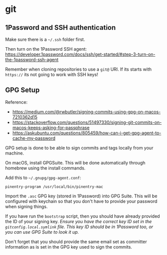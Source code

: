 # git

## 1Password and SSH authentication

Make sure there is a `~/.ssh` folder first.

Then turn on the 1Password SSH agent:
https://developer.1password.com/docs/ssh/get-started/#step-3-turn-on-the-1password-ssh-agent

Remember when cloning repositories to use a `git@` URI. If its starts with
`https://` its not going to work with SSH keys!

## GPG Setup

Reference:

- https://medium.com/@rwbutler/signing-commits-using-gpg-on-macos-7210362d15
- https://stackoverflow.com/questions/51497330/signing-git-commits-on-macos-keeps-asking-for-passphrase
- https://askubuntu.com/questions/805459/how-can-i-get-gpg-agent-to-cache-my-password

GPG setup is done to be able to sign commits and tags locally from your machine.

On macOS, install GPGSuite. This will be done automatically through homebrew
using the install commands.

Add this to `~/.gnupg/gpg-agent.conf`:

```
pinentry-program /usr/local/bin/pinentry-mac
```

Import the `.asc` GPG key (stored in 1Password) into GPG Suite. This will be
configured with keychain so that you don't have to provide your password when
signing things.

If you have run the `bootstrap` script, then you should have already provided
the ID of your signing key. _Ensure you have the correct key ID set in the
`gitconfig.local.symlink` file. This key ID should be in 1Password too, or you
can use GPG Suite to look it up._

Don't forget that you should provide the same email set as committer information
as is set in the GPG key used to sign the commits.
